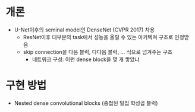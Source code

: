 # 개론
- U-Net이후의 seminal model인 DenseNet (CVPR 2017) 차용
    - ResNet이후 대부분의 task에서 성능을 올릴 수 있는 아키텍쳐 구조로 인정받음 
    - skip connection을 다음 블럭, 다다음 블럭, ... 식으로 넘겨주는 구조
        - 네트워크 구성: 이런 dense block을 몇 개 쌓았냐

# 구현 방법
- Nested dense convolutional blocks (중첩된 밀집 학성곱 블럭)
